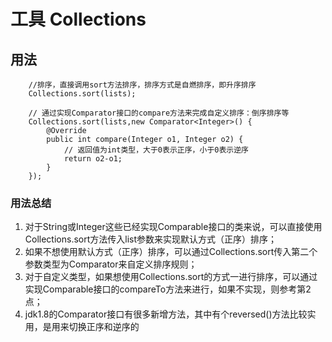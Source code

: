 # 工具 Collections

## 用法
```text
    //排序，直接调用sort方法排序，排序方式是自燃排序，即升序排序
    Collections.sort(lists);
    
    // 通过实现Comparator接口的compare方法来完成自定义排序：倒序排序等
    Collections.sort(lists,new Comparator<Integer>() {
        @Override
        public int compare(Integer o1, Integer o2) {
            // 返回值为int类型，大于0表示正序，小于0表示逆序
            return o2-o1;
        }
    });
```
### 用法总结
1. 对于String或Integer这些已经实现Comparable接口的类来说，可以直接使用Collections.sort方法传入list参数来实现默认方式（正序）排序；
2. 如果不想使用默认方式（正序）排序，可以通过Collections.sort传入第二个参数类型为Comparator来自定义排序规则；
3. 对于自定义类型，如果想使用Collections.sort的方式一进行排序，可以通过实现Comparable接口的compareTo方法来进行，如果不实现，则参考第2点；
4. jdk1.8的Comparator接口有很多新增方法，其中有个reversed()方法比较实用，是用来切换正序和逆序的
